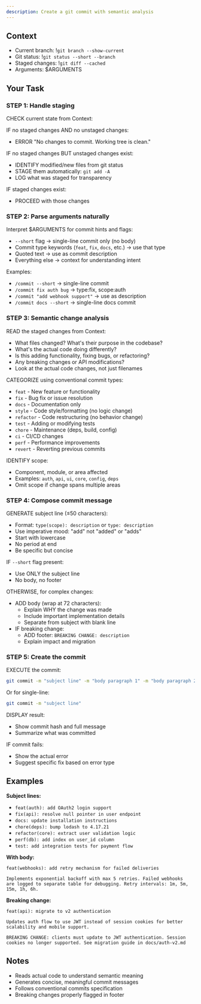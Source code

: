 ```yaml
---
description: Create a git commit with semantic analysis
---
```


## Context

- Current branch: !`git branch --show-current`
- Git status: !`git status --short --branch`
- Staged changes: !`git diff --cached`
- Arguments: $ARGUMENTS

## Your Task

### STEP 1: Handle staging

CHECK current state from Context:

IF no staged changes AND no unstaged changes:
- ERROR "No changes to commit. Working tree is clean."

IF no staged changes BUT unstaged changes exist:
- IDENTIFY modified/new files from git status
- STAGE them automatically: `git add -A`
- LOG what was staged for transparency

IF staged changes exist:
- PROCEED with those changes

### STEP 2: Parse arguments naturally

Interpret $ARGUMENTS for commit hints and flags:
- `--short` flag → single-line commit only (no body)
- Commit type keywords (`feat`, `fix`, `docs`, etc.) → use that type
- Quoted text → use as commit description
- Everything else → context for understanding intent

Examples:
- `/commit --short` → single-line commit
- `/commit fix auth bug` → type:fix, scope:auth
- `/commit "add webhook support"` → use as description
- `/commit docs --short` → single-line docs commit

### STEP 3: Semantic change analysis

READ the staged changes from Context:
- What files changed? What's their purpose in the codebase?
- What's the actual code doing differently?
- Is this adding functionality, fixing bugs, or refactoring?
- Any breaking changes or API modifications?
- Look at the actual code changes, not just filenames

CATEGORIZE using conventional commit types:
- `feat` - New feature or functionality
- `fix` - Bug fix or issue resolution
- `docs` - Documentation only
- `style` - Code style/formatting (no logic change)
- `refactor` - Code restructuring (no behavior change)
- `test` - Adding or modifying tests
- `chore` - Maintenance (deps, build, config)
- `ci` - CI/CD changes
- `perf` - Performance improvements
- `revert` - Reverting previous commits

IDENTIFY scope:
- Component, module, or area affected
- Examples: `auth`, `api`, `ui`, `core`, `config`, `deps`
- Omit scope if change spans multiple areas

### STEP 4: Compose commit message

GENERATE subject line (≤50 characters):
- Format: `type(scope): description` or `type: description`
- Use imperative mood: "add" not "added" or "adds"
- Start with lowercase
- No period at end
- Be specific but concise

IF `--short` flag present:
- Use ONLY the subject line
- No body, no footer

OTHERWISE, for complex changes:
- ADD body (wrap at 72 characters):
  - Explain WHY the change was made
  - Include important implementation details
  - Separate from subject with blank line
- IF breaking change:
  - ADD footer: `BREAKING CHANGE: description`
  - Explain impact and migration

### STEP 5: Create the commit

EXECUTE the commit:
```bash
git commit -m "subject line" -m "body paragraph 1" -m "body paragraph 2"
```
Or for single-line:
```bash
git commit -m "subject line"
```

DISPLAY result:
- Show commit hash and full message
- Summarize what was committed

IF commit fails:
- Show the actual error
- Suggest specific fix based on error type

## Examples

**Subject lines:**
- `feat(auth): add OAuth2 login support`
- `fix(api): resolve null pointer in user endpoint`
- `docs: update installation instructions`
- `chore(deps): bump lodash to 4.17.21`
- `refactor(core): extract user validation logic`
- `perf(db): add index on user_id column`
- `test: add integration tests for payment flow`

**With body:**
```
feat(webhooks): add retry mechanism for failed deliveries

Implements exponential backoff with max 5 retries. Failed webhooks
are logged to separate table for debugging. Retry intervals: 1m, 5m,
15m, 1h, 6h.
```

**Breaking change:**
```
feat(api): migrate to v2 authentication

Updates auth flow to use JWT instead of session cookies for better
scalability and mobile support.

BREAKING CHANGE: clients must update to JWT authentication. Session
cookies no longer supported. See migration guide in docs/auth-v2.md
```

## Notes

- Reads actual code to understand semantic meaning
- Generates concise, meaningful commit messages
- Follows conventional commits specification
- Breaking changes properly flagged in footer
